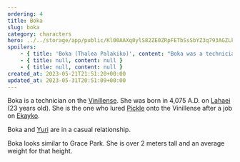 ```yaml
---
ordering: 4
title: Boka
slug: boka
category: characters
hero: ../../storage/app/public/Kl00AAXq0ylS82ZE0ZRpFETbSsSbYZ3q793AGZLk.jpg
spoilers:
    - { title: 'Boka (Thalea Palakiko)', content: "Boka was a technician on the [Vinillense](/category/spaceships/vinillense). She was born in 4,075 A.D. on [Lahaei](/category/planets-cities/lahaei) and died in 4,098 A.D. (23 years old) in [Damotan](/category/planets-cities/damotan), [Velopa](/category/planets-cities/velopa). [Mary](/category/characters/mary) pulled the bolt pistol trigger that killed her, but was being controlled by [Kemba Tiran](/category/characters/bluebell) at the time.\r\n\r\nBoka and [Yuri](/category/characters/yuri) were in a casual relationship. She was the one who lured [Pickle](/category/characters/pickle) onto the [Vinillense](/category/spaceships/vinillense) after a job on [Ekayko](/category/planets-cities/ekayko).\r\n\r\nBoka looked similar to Grace Park. She wass over 2 meters tall and an average weight for that height.\r\n\r\n**Pronunciation:**\r\n- thuh lee’ eh\r\n- pahl’ eh kee ko" }
    - { title: null, content: null }
    - { title: null, content: null }
created_at: 2023-05-21T21:51:20+00:00
updated_at: 2023-05-31T20:51:09+00:00
---
```

Boka is a technician on the [Vinillense](/category/spaceships/vinillense). She was born in 4,075 A.D. on [Lahaei](/category/planets-cities/lahaei) (23 years old). She is the one who lured [Pickle](/category/characters/pickle) onto the Vinillense after a job on [Ekayko](/category/planets-cities/ekayko).

Boka and [Yuri](/category/characters/yuri) are in a casual relationship.

Boka looks similar to Grace Park. She is over 2 meters tall and an average weight for that height.